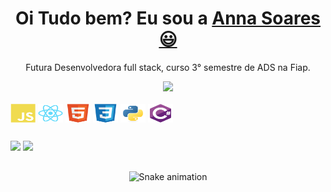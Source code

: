 <div>
  
  <h1 align="center">
    Oi Tudo bem? Eu sou a 
    <a href="https://www.linkedin.com/in/anna-soares-2ab977247/">Anna Soares 😃️</a>
  </h1>
  
  <p align="center">
    Futura Desenvolvedora full stack, curso 3° semestre de ADS na Fiap. </p>
  </div>
  
<div align="center">
  <a href="https://github.com/AnnaBsoares">
<!--     <img height="150em" src="https://github-readme-stats.vercel.app/api?username=AnnaBsoares&count_private=true&include_all_commits=true&show_icons=true&theme=dracula&hide_border=false&show_owner=true"/>-->
    <img height="150em" src="https://github-readme-stats.vercel.app/api/top-langs/?username=AnnaBsoares&theme=dracula&hide_border=false&&layout=compact"/> 
  </a>
</div>

<div style="display: inline_block"><br>
  <img align="center" alt="Anna-Js" height="30" width="40" src="https://raw.githubusercontent.com/devicons/devicon/master/icons/javascript/javascript-plain.svg">
  <img align="center" alt="Anna-React" height="30" width="40" src="https://raw.githubusercontent.com/devicons/devicon/master/icons/react/react-original.svg">
  <img align="center" alt="Anna-HTML" height="30" width="40" src="https://raw.githubusercontent.com/devicons/devicon/master/icons/html5/html5-original.svg">
  <img align="center" alt="Anna-CSS" height="30" width="40" src="https://raw.githubusercontent.com/devicons/devicon/master/icons/css3/css3-original.svg">
  <img align="center" alt="Anna-Python" height="30" width="40" src="https://raw.githubusercontent.com/devicons/devicon/master/icons/python/python-original.svg">
  <img align="center" alt="Anna-Csharp" height="30" width="40" src="https://raw.githubusercontent.com/devicons/devicon/master/icons/csharp/csharp-original.svg">
</div>


##

<div>
  
  <a href = "mailto:camargo.anna08@gmail.com"><img src="https://img.shields.io/badge/-Gmail-%23333?style=for-the-badge&logo=gmail&logoColor=white" target="_blank"></a>
  <a href="https://www.linkedin.com/in/anna-soares-2ab977247/" target="_blank"><img src="https://img.shields.io/badge/-LinkedIn-%230077B5?style=for-the-badge&logo=linkedin&logoColor=white" target="_blank"></a> 
  </div>
  
  
  ##
 <div align="center">

  ![Snake animation](https://github.com/danielbped/danielbped/blob/output/github-contribution-grid-snake.svg)
  
</div>
